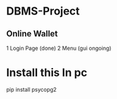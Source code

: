 # DBMS-Project
## Online Wallet

1 Login Page (done)
2 Menu        (gui ongoing)



# Install this In pc
pip install psycopg2
